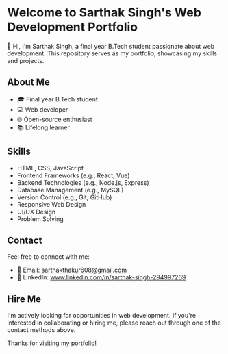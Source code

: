 # Welcome to Sarthak Singh's Web Development Portfolio

👋 Hi, I'm Sarthak Singh, a final year B.Tech student passionate about web development. This repository serves as my portfolio, showcasing my skills and projects.

## About Me

- 🎓 Final year B.Tech student
- 💻 Web developer
- 🌐 Open-source enthusiast
- 📚 Lifelong learner

## Skills

- HTML, CSS, JavaScript
- Frontend Frameworks (e.g., React, Vue)
- Backend Technologies (e.g., Node.js, Express)
- Database Management (e.g., MySQL)
- Version Control (e.g., Git, GitHub)
- Responsive Web Design
- UI/UX Design
- Problem Solving


## Contact

Feel free to connect with me:

- 📧 Email: sarthakthakur608@gmail.com
- 💼 LinkedIn: www.linkedin.com/in/sarthak-singh-294997269



## Hire Me

I'm actively looking for opportunities in web development. If you're interested in collaborating or hiring me, please reach out through one of the contact methods above.

Thanks for visiting my portfolio! 
